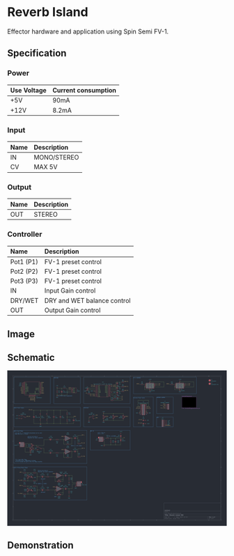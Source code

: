 # Reverb Island

Effector hardware and application using Spin Semi FV-1.

## Specification

### Power

|Use Voltage|Current consumption|
|:--|:--|
|+5V|90mA|
|+12V|8.2mA|

### Input

|Name|Description|
|:--|:--|
|IN|MONO/STEREO|
|CV|MAX 5V|

### Output

|Name|Description|
|:--|:--|
|OUT|STEREO|

### Controller

|Name|Description|
|:--|:--|
|Pot1 (P1)|FV-1 preset control|
|Pot2 (P2)|FV-1 preset control|
|Pot3 (P3)|FV-1 preset control|
|IN|Input Gain control|
|DRY/WET|DRY and WET balance control|
|OUT|Output Gain control|

## Image

## Schematic

![img](_data/Reverb%20Island%20MkI%20Schematic%20rev1.1.0.png)

## Demonstration
